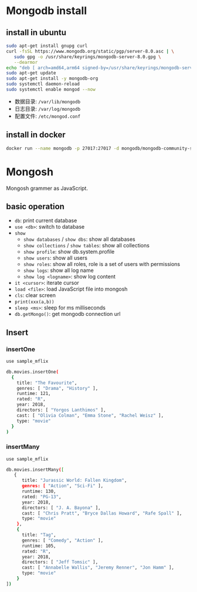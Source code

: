 # Mongodb install
## install in ubuntu
```bash
sudo apt-get install gnupg curl
curl -fsSL https://www.mongodb.org/static/pgp/server-8.0.asc | \
   sudo gpg -o /usr/share/keyrings/mongodb-server-8.0.gpg \
   --dearmor
echo "deb [ arch=amd64,arm64 signed-by=/usr/share/keyrings/mongodb-server-8.0.gpg ] https://repo.mongodb.org/apt/ubuntu noble/mongodb-org/8.0 multiverse" | sudo tee /etc/apt/sources.list.d/mongodb-org-8.0.list
sudo apt-get update
sudo apt-get install -y mongodb-org
sudo systemctl daemon-reload
sudo systemctl enable mongod --now
```

- 数据目录: `/var/lib/mongodb`
- 日志目录: `/var/log/mongodb`
- 配置文件: `/etc/mongod.conf`


## install in docker
```bash
docker run --name mongodb -p 27017:27017 -d mongodb/mongodb-community-server:latest
```

# Mongosh
Mongosh grammer as JavaScript.
## basic operation
- `db`: print current database
- `use <db>`: switch to database
- `show`
  - `show databases` / `show dbs`: show all databases
  - `show collections` / `show tables`: show all collections
  - `show profile`: show db.system.profile
  - `show users`: show all users
  - `show roles`: show all roles, role is a set of users with permissions
  - `show logs`: show all log name
  - `show log <logname>`: show log content
- `it <cursor>`: iterate cursor
- `load <file>`: load JavaScript file into mongosh
- `cls`: clear screen
- `print(xxx(a,b))`
- `sleep <ms>`: sleep for ms milliseconds
- `db.getMongo()`: get mongodb connection url


## Insert
### insertOne
```bash
use sample_mflix

db.movies.insertOne(
  {
    title: "The Favourite",
    genres: [ "Drama", "History" ],
    runtime: 121,
    rated: "R",
    year: 2018,
    directors: [ "Yorgos Lanthimos" ],
    cast: [ "Olivia Colman", "Emma Stone", "Rachel Weisz" ],
    type: "movie"
  }
)
```

### insertMany
```bash
use sample_mflix

db.movies.insertMany([
   {
      title: "Jurassic World: Fallen Kingdom",
      genres: [ "Action", "Sci-Fi" ],
      runtime: 130,
      rated: "PG-13",
      year: 2018,
      directors: [ "J. A. Bayona" ],
      cast: [ "Chris Pratt", "Bryce Dallas Howard", "Rafe Spall" ],
      type: "movie"
    },
    {
      title: "Tag",
      genres: [ "Comedy", "Action" ],
      runtime: 105,
      rated: "R",
      year: 2018,
      directors: [ "Jeff Tomsic" ],
      cast: [ "Annabelle Wallis", "Jeremy Renner", "Jon Hamm" ],
      type: "movie"
    }
])
```

